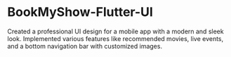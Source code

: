 # BookMyShow-Flutter-UI
Created a professional UI design for a mobile app with a modern and sleek look. Implemented various features like recommended movies, live events, and a bottom navigation bar with customized images.
